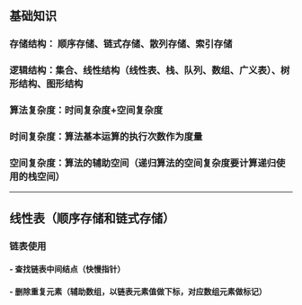 ## 基础知识
### 存储结构： 顺序存储、链式存储、散列存储、索引存储
### 逻辑结构：集合、线性结构（线性表、栈、队列、数组、广义表）、树形结构、图形结构
### 算法复杂度：时间复杂度+空间复杂度
### 时间复杂度：算法基本运算的执行次数作为度量
### 空间复杂度：算法的辅助空间（递归算法的空间复杂度要计算递归使用的栈空间）

---

## 线性表（顺序存储和链式存储）
### 链表使用
#### - 查找链表中间结点（快慢指针）
#### - 删除重复元素（辅助数组，以链表元素值做下标，对应数组元素做标记）